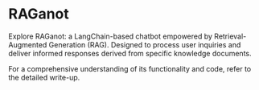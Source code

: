 # RAGanot
Explore RAGanot: a LangChain-based chatbot empowered by Retrieval-Augmented Generation (RAG). Designed to process user inquiries and deliver informed responses derived from specific knowledge documents. 

For a comprehensive understanding of its functionality and code, refer to the detailed write-up.
